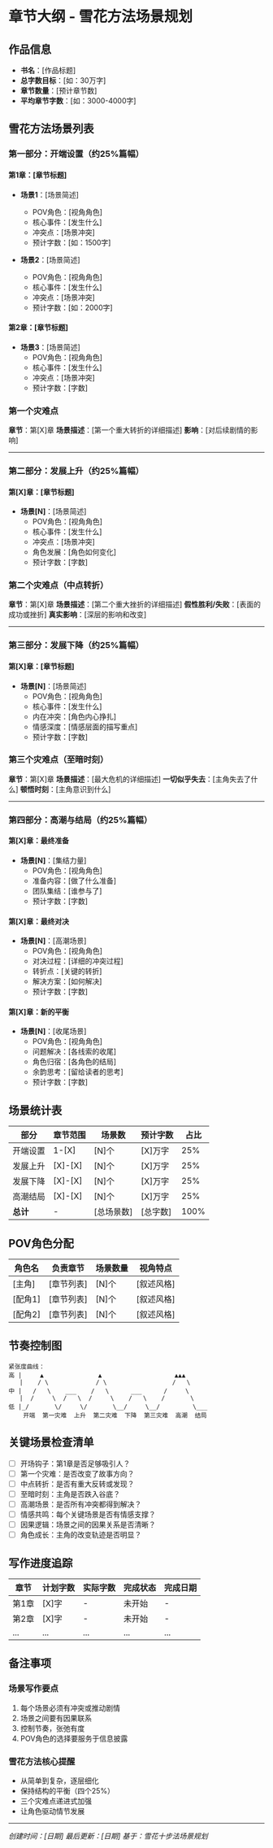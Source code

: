 # 章节大纲 - 雪花方法场景规划

## 作品信息

- **书名**：[作品标题]
- **总字数目标**：[如：30万字]
- **章节数量**：[预计章节数]
- **平均章节字数**：[如：3000-4000字]

## 雪花方法场景列表

### 第一部分：开端设置（约25%篇幅）

#### 第1章：[章节标题]

- **场景1**：[场景简述]
    - POV角色：[视角角色]
    - 核心事件：[发生什么]
    - 冲突点：[场景冲突]
    - 预计字数：[如：1500字]

- **场景2**：[场景简述]
    - POV角色：[视角角色]
    - 核心事件：[发生什么]
    - 冲突点：[场景冲突]
    - 预计字数：[如：2000字]

#### 第2章：[章节标题]

- **场景3**：[场景简述]
    - POV角色：[视角角色]
    - 核心事件：[发生什么]
    - 冲突点：[场景冲突]
    - 预计字数：[字数]

### 第一个灾难点

**章节**：第[X]章
**场景描述**：[第一个重大转折的详细描述]
**影响**：[对后续剧情的影响]

---

### 第二部分：发展上升（约25%篇幅）

#### 第[X]章：[章节标题]

- **场景[N]**：[场景简述]
    - POV角色：[视角角色]
    - 核心事件：[发生什么]
    - 冲突点：[场景冲突]
    - 角色发展：[角色如何变化]
    - 预计字数：[字数]

### 第二个灾难点（中点转折）

**章节**：第[X]章
**场景描述**：[第二个重大挫折的详细描述]
**假性胜利/失败**：[表面的成功或挫折]
**真实影响**：[深层的影响和改变]

---

### 第三部分：发展下降（约25%篇幅）

#### 第[X]章：[章节标题]

- **场景[N]**：[场景简述]
    - POV角色：[视角角色]
    - 核心事件：[发生什么]
    - 内在冲突：[角色内心挣扎]
    - 情感深度：[情感层面的描写重点]
    - 预计字数：[字数]

### 第三个灾难点（至暗时刻）

**章节**：第[X]章
**场景描述**：[最大危机的详细描述]
**一切似乎失去**：[主角失去了什么]
**顿悟时刻**：[主角意识到什么]

---

### 第四部分：高潮与结局（约25%篇幅）

#### 第[X]章：最终准备

- **场景[N]**：[集结力量]
    - POV角色：[视角角色]
    - 准备内容：[做了什么准备]
    - 团队集结：[谁参与了]
    - 预计字数：[字数]

#### 第[X]章：最终对决

- **场景[N]**：[高潮场景]
    - POV角色：[视角角色]
    - 对决过程：[详细的冲突过程]
    - 转折点：[关键的转折]
    - 解决方案：[如何解决]
    - 预计字数：[字数]

#### 第[X]章：新的平衡

- **场景[N]**：[收尾场景]
    - POV角色：[视角角色]
    - 问题解决：[各线索的收尾]
    - 角色归宿：[各角色的结局]
    - 余韵思考：[留给读者的思考]
    - 预计字数：[字数]

## 场景统计表

| 部分     | 章节范围 | 场景数     | 预计字数 | 占比 |
| -------- | -------- | ---------- | -------- | ---- |
| 开端设置 | 1-[X]    | [N]个      | [X]万字  | 25%  |
| 发展上升 | [X]-[X]  | [N]个      | [X]万字  | 25%  |
| 发展下降 | [X]-[X]  | [N]个      | [X]万字  | 25%  |
| 高潮结局 | [X]-[X]  | [N]个      | [X]万字  | 25%  |
| **总计** | -        | [总场景数] | [总字数] | 100% |

## POV角色分配

| 角色名  | 负责章节   | 场景数量 | 视角特点   |
| ------- | ---------- | -------- | ---------- |
| [主角]  | [章节列表] | [N]个    | [叙述风格] |
| [配角1] | [章节列表] | [N]个    | [叙述风格] |
| [配角2] | [章节列表] | [N]个    | [叙述风格] |

## 节奏控制图

```
紧张度曲线：
高 |     ▲               ▲                    ▲▲▲
   |    / \             / \                  /   \
中 |   /   \    ___    /   \      ___      /     \
   |  /     \  /   \  /     \    /   \    /       \
低 |_/       \/     \/       \__/     \__/         \___
    开端  第一灾难  上升  第二灾难  下降  第三灾难  高潮  结局
```

## 关键场景检查清单

- [ ] 开场钩子：第1章是否足够吸引人？
- [ ] 第一个灾难：是否改变了故事方向？
- [ ] 中点转折：是否有重大反转或发现？
- [ ] 至暗时刻：主角是否跌入谷底？
- [ ] 高潮场景：是否所有冲突都得到解决？
- [ ] 情感共鸣：每个关键场景是否有情感支撑？
- [ ] 因果逻辑：场景之间的因果关系是否清晰？
- [ ] 角色成长：主角的改变轨迹是否明显？

## 写作进度追踪

| 章节  | 计划字数 | 实际字数 | 完成状态 | 完成日期 |
| ----- | -------- | -------- | -------- | -------- |
| 第1章 | [X]字    | -        | 未开始   | -        |
| 第2章 | [X]字    | -        | 未开始   | -        |
| ...   | ...      | ...      | ...      | ...      |

## 备注事项

### 场景写作要点

1. 每个场景必须有冲突或推动剧情
2. 场景之间要有因果联系
3. 控制节奏，张弛有度
4. POV角色的选择要服务于信息披露

### 雪花方法核心提醒

- 从简单到复杂，逐层细化
- 保持结构的平衡（四个25%）
- 三个灾难点递进式加强
- 让角色驱动情节发展

---

_创建时间：[日期]_
_最后更新：[日期]_
_基于：雪花十步法场景规划_
